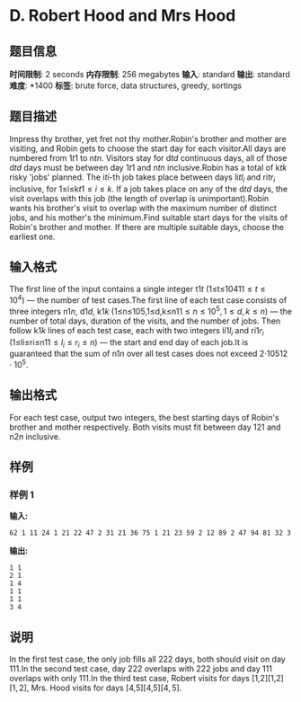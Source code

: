 # D. Robert Hood and Mrs Hood

## 题目信息

**时间限制**: 2 seconds
**内存限制**: 256 megabytes
**输入**: standard
**输出**: standard
**难度**: *1400
**标签**: brute force, data structures, greedy, sortings

## 题目描述

Impress thy brother, yet fret not thy mother.Robin's brother and mother are visiting, and Robin gets to choose the start day for each visitor.All days are numbered from 1$t$$1$ to n$t$$n$. Visitors stay for d$t$$d$ continuous days, all of those d$t$$d$ days must be between day 1$t$$1$ and n$t$$n$ inclusive.Robin has a total of k$t$$k$ risky 'jobs' planned. The i$t$$i$-th job takes place between days li$t$$l_i$ and ri$t$$r_i$ inclusive, for 1≤i≤k$t$$1 \le i \le k$. If a job takes place on any of the d$t$$d$ days, the visit overlaps with this job (the length of overlap is unimportant).Robin wants his brother's visit to overlap with the maximum number of distinct jobs, and his mother's the minimum.Find suitable start days for the visits of Robin's brother and mother. If there are multiple suitable days, choose the earliest one.

## 输入格式

The first line of the input contains a single integer t$1$$t$ (1≤t≤104$1$$1\leq t \leq 10^4$) — the number of test cases.The first line of each test case consists of three integers n$1$$n$, d$1$$d$, k$1$$k$ (1≤n≤105,1≤d,k≤n$1$$1 \le n \le 10^5, 1 \le d, k \le n$) — the number of total days, duration of the visits, and the number of jobs. Then follow k$1$$k$ lines of each test case, each with two integers li$1$$l_i$ and ri$1$$r_i$ (1≤li≤ri≤n$1$$1 \le l_i \le r_i \le n$) — the start and end day of each job.It is guaranteed that the sum of n$1$$n$ over all test cases does not exceed 2⋅105$1$$2 \cdot 10^5$.

## 输出格式

For each test case, output two integers, the best starting days of Robin's brother and mother respectively. Both visits must fit between day 1$2$$1$ and n$2$$n$ inclusive.

## 样例

### 样例 1

**输入:**
```
62 1 11 24 1 21 22 47 2 31 21 36 75 1 21 23 59 2 12 89 2 47 94 81 32 3
```

**输出:**
```
1 1
2 1
1 4
1 1
1 1
3 4
```

## 说明

In the first test case, the only job fills all 22$2$ days, both should visit on day 11$1$.In the second test case, day 22$2$ overlaps with 22$2$ jobs and day 11$1$ overlaps with only 11$1$.In the third test case, Robert visits for days [1,2][1,2]$[1,2]$, Mrs. Hood visits for days [4,5][4,5]$[4,5]$.
